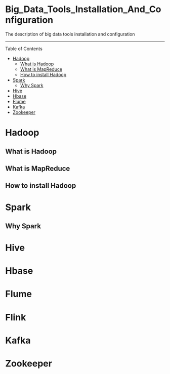 # Big_Data_Tools_Installation_And_Configuration
The description of big data tools installation and configuration


---
Table of Contents

* [Hadoop](#Hadoop)
    * [What is Hadoop](#What-is-Hadoop)
    * [What is MapReduce](#What-is-MapReduce)
    * [How to install Hadoop](#How-to-install-Hadoop)
* [Spark](#Spark)
    * [Why Spark](#Why-Spark)
* [Hive](#Hive)
* [Hbase](#Hbase)
* [Flume](#Flume)
* [Kafka](#Kafka)
* [Zookeeper](#Zookeeper)


# Hadoop
## What is Hadoop
## What is MapReduce
## How to install Hadoop

# Spark

## Why Spark

# Hive

# Hbase

# Flume

# Flink

# Kafka

# Zookeeper
